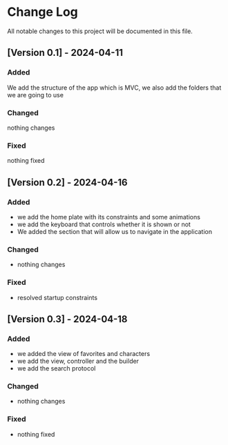 # Change Log

All notable changes to this project will be documented in this file.

## [Version 0.1] - 2024-04-11

### Added
We add the structure of the app which is MVC, we also add the folders that we are going to use

### Changed
nothing changes

### Fixed
nothing fixed

## [Version 0.2] - 2024-04-16

### Added
- we add the home plate with its constraints and some animations
- we add the keyboard that controls whether it is shown or not
- We added the section that will allow us to navigate in the application

### Changed
- nothing changes

### Fixed
- resolved startup constraints

## [Version 0.3] - 2024-04-18

### Added
- we added the view of favorites and characters
- we add the view, controller and the builder
- we add the search protocol

### Changed
- nothing changes

### Fixed
- nothing fixed
